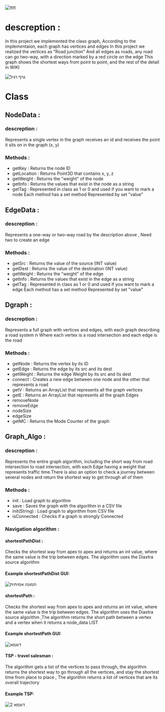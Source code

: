 ![tttt](https://user-images.githubusercontent.com/54840897/71785180-4cd1a980-3005-11ea-82e1-96c277ee72fd.jpg)

# descreption :
In this project we implemented the class graph,
According to the implementaion, each graph has vertices and edges
In this project we realized the vertices as "Road junction" And all edges as roads, any road can go two-way, with a direction marked by a red circle on the edge This graph shows the shortest ways from point to point, and the rest of the detail in WIKI

![גרף רגיל](https://user-images.githubusercontent.com/54840897/71784225-b64bbb00-2ff9-11ea-8598-92e4059b0897.PNG)


# Class

## NodeData : 

### descreption :
Represents a single vertex in the graph receives an id and receives the point it sits on in the graph (x, y)

### Methods :
- getKey : Returns the node ID
- getLocation : Returns Point3D that contains x, y, z
- getWeight : Returns the "weight" of the node
- getInfo : Returns the values ​​that exist in the node as a string
- getTag : Represented in class as 1 or 0 and used if you want to mark a node
Each method has a set method Represented by set "value"


## EdgeData : 

### descreption :
Represents a one-way or two-way road by the description above , Need two to create an edge

### Methods :
- getSrc : Returns the value of the source (INT value)
- getDest : Returns the value of the destination (INT value)
- getWeight : Returns the "weight" of the edge
- getInfo : Returns the values ​​that exist in the edge as a string
- getTag : Represented in class as 1 or 0 and used if you want to mark a edge
Each method has a set method Represented by set "value"


## Dgraph : 

### descreption :
Represents a full graph with vertices and edges, with each graph describing a road system ת Where each vertex is a road intersection and each edge is the road

### Methods :
- getNode : Returns the vertex by its ID
- getEdge : Returns the edge by its src and its dest
- getWeight : Returns the edge Weight by its src and its dest
- connect : Creates a new edge between one node and the other that represents a road
- getV : Returns an ArrayList that represents all the graph vertices
- getE : Returns an ArrayList that represents all the graph Edges
- removeNode 
- removeEdge
- nodeSize
- edgeSize
- getMC : Returns the Mode Counter of the graph



## Graph_Algo : 

### descreption :
Represents the entire graph algorithm, including the short way from road intersection to road intersection, with each Edge having a weight that represents traffic time.There is also an option to check a journey between several nodes and return the shortest way to get through all of them


### Methods :
- init : Load graph to algorithm
- save : Saves the graph with the algorithm in a CSV file
- init(String) : Load graph to algorithm from CSV file
- isConnected : Checks if a graph is strongly Connected

### Navigation algorithm :

#### shortestPathDist : 
Checks the shortest way from apex to apex and returns an int value, where the same value is the trip between edges.
The algorithm uses the Diaxtra source algorithm

#### Example shortestPathDist GUI:
![תמונה אמיתית](https://user-images.githubusercontent.com/54840897/71784890-87d1de00-3001-11ea-97df-35895d079556.PNG)

#### shortestPath : 
Checks the shortest way from apex to apex and returns an int value, where the same value is the trip between edges.
The algorithm uses the Diaxtra source algorithm ,The algorithm returns the short path between a vertex and a vertex when it returns a node_data LIST

#### Example shortestPath GUI:
![דוגמא](https://user-images.githubusercontent.com/54840897/71784979-cc11ae00-3002-11ea-9692-9850e65e0566.PNG)

#### TSP - travel salesman : 
The algorithm gets a list of the vertices to pass through, the algorithm returns the shortest way to go through all the vertices, and stay the shortest time from place to place , The algorithm returns a list of vertices that are its overall trajectory

#### Example TSP:
![דוגמא 2](https://user-images.githubusercontent.com/54840897/71785116-87871200-3004-11ea-9cbc-b512938c1d45.PNG)


